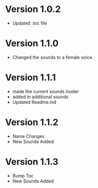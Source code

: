 # Version 1.0.2
* Updated .toc file

# Version 1.1.0
* Changed the sounds to a female voice. 

# Version 1.1.1
* made the current sounds louder 
* added in additional sounds
* Updated Readme.md

# Version 1.1.2
* Name Changes 
* New Sounds Added

# Version 1.1.3
* Bump Toc
* New Sounds Added